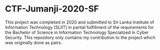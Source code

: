 # CTF-Jumanji-2020-SF
This project was completed in 2020 and submitted to Sri Lanka Institute of Information Technology (SLIIT) in partial fulfillment of the requirements for the Bachelor of Science in Information Technology Specialized in Cyber Security.  This repository only contains my contribution to the project which was originally done as pairs.
